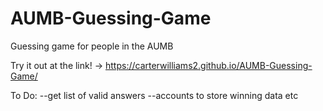 # AUMB-Guessing-Game
Guessing game for people in the AUMB

Try it out at the link! -> https://carterwilliams2.github.io/AUMB-Guessing-Game/

To Do:
--get list of valid answers
--accounts to store winning data etc